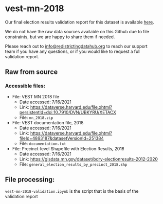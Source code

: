 # vest-mn-2018

Our final election results validation report for this dataset is available [here](https://redistrictingdatahub.org/dataset/vest-2018-minnesota-precinct-and-election-results/).

We do not have the raw data sources available on this Github due to file constraints, but we are happy to share them if needed. 

Please reach out to info@redistrictingdatahub.org to reach our support team if you have any questions, or if you would like to request a full validation report. 

## Raw from source

### Accessible files:

- File: VEST MN 2018 file
   - Date accessed: 7/16/2021
   - Link: https://dataverse.harvard.edu/file.xhtml?persistentId=doi:10.7910/DVN/UBKYRU/XETACX
   - File: `mn_2018.zip`
- File: VEST documentation file, 2018
   - Date accessed: 7/16/2021
   - Link: https://dataverse.harvard.edu/file.xhtml?fileId=4863187&datasetVersionId=251384
   - File: `documentation.txt`
- File: Precinct-level Shapefile with Election Results, 2018
  - Date accessed: 7/16/2021
  - Link: https://gisdata.mn.gov/dataset/bdry-electionresults-2012-2020
  - File: `general_election_results_by_precinct_2018.shp`

## File processing:

`vest-mn-2018-validation.ipynb` is the script that is the basis of the validation report
